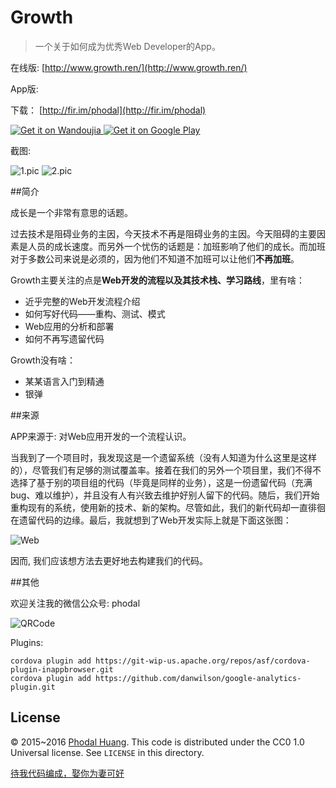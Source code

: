# Growth

> 一个关于如何成为优秀Web Developer的App。

在线版: [http://www.growth.ren/](http://www.growth.ren/)

App版:

下载： [http://fir.im/phodal](http://fir.im/phodal)

<a href="http://www.wandoujia.com/apps/ren.growth">
  <img alt="Get it on Wandoujia"
       src="screenshot/logo_full@2x.png" />
</a>
<a href="https://play.google.com/store/apps/details?id=ren.growth">
  <img alt="Get it on Google Play"
       src="screenshot/zh-cn_generic_rgb_wo_60.png" />
</a>


截图:

![1.pic](screenshot/1.pic.jpg) ![2.pic](screenshot/2.pic.jpg)

##简介

成长是一个非常有意思的话题。

过去技术是阻碍业务的主因，今天技术不再是阻碍业务的主因。今天阻碍的主要因素是人员的成长速度。而另外一个忧伤的话题是：加班影响了他们的成长。而加班对于多数公司来说是必须的，因为他们不知道不加班可以让他们**不再加班**。

Growth主要关注的点是**Web开发的流程以及其技术栈、学习路线**，里有啥：

 - 近乎完整的Web开发流程介绍 
 - 如何写好代码——重构、测试、模式
 - Web应用的分析和部署
 - 如何不再写遗留代码

Growth没有啥： 

 - 某某语言入门到精通
 - 银弹

##来源

APP来源于: 对Web应用开发的一个流程认识。

当我到了一个项目时，我发现这是一个遗留系统（没有人知道为什么这里是这样的），尽管我们有足够的测试覆盖率。接着在我们的另外一个项目里，我们不得不选择了基于别的项目组的代码（毕竟是同样的业务），这是一份遗留代码（充满bug、难以维护），并且没有人有兴致去维护好别人留下的代码。随后，我们开始重构现有的系统，使用新的技术、新的架构。尽管如此，我们的新代码却一直徘徊在遗留代码的边缘。最后，我就想到了Web开发实际上就是下面这张图：

![Web](www/img/seven.png)

因而, 我们应该想方法去更好地去构建我们的代码。

##其他

欢迎关注我的微信公众号: phodal

![QRCode](www/img/wechat.jpg)


Plugins:

    cordova plugin add https://git-wip-us.apache.org/repos/asf/cordova-plugin-inappbrowser.git
    cordova plugin add https://github.com/danwilson/google-analytics-plugin.git

## License

© 2015~2016 [Phodal Huang](https://www.phodal.com). This code is distributed under the CC0 1.0 Universal license. See `LICENSE` in this directory.

[待我代码编成，娶你为妻可好](http://www.xuntayizhan.com/person/ji-ke-ai-qing-zhi-er-shi-dai-wo-dai-ma-bian-cheng-qu-ni-wei-qi-ke-hao-wan/)
